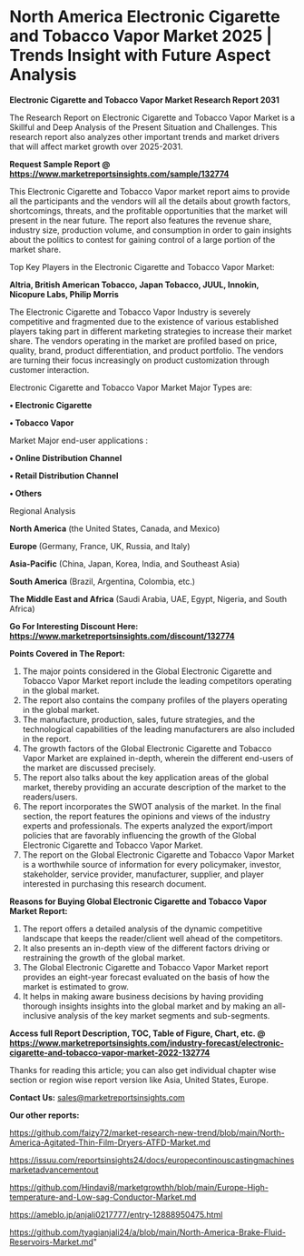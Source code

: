 # North America Electronic Cigarette and Tobacco Vapor Market 2025 | Trends Insight with Future Aspect Analysis

<strong>Electronic Cigarette and Tobacco Vapor Market Research Report 2031</strong>

The Research Report on Electronic Cigarette and Tobacco Vapor Market is a Skillful and Deep Analysis of the Present Situation and Challenges. This research report also analyzes other important trends and market drivers that will affect market growth over 2025-2031.

<strong>Request Sample Report @ <a href=https://www.marketreportsinsights.com/sample/132774>https://www.marketreportsinsights.com/sample/132774</a></strong>

This Electronic Cigarette and Tobacco Vapor market report aims to provide all the participants and the vendors will all the details about growth factors, shortcomings, threats, and the profitable opportunities that the market will present in the near future. The report also features the revenue share, industry size, production volume, and consumption in order to gain insights about the politics to contest for gaining control of a large portion of the market share.

Top Key Players in the Electronic Cigarette and Tobacco Vapor Market:

<strong>Altria, British American Tobacco, Japan Tobacco, JUUL, Innokin, Nicopure Labs, Philip Morris</strong>

The Electronic Cigarette and Tobacco Vapor Industry is severely competitive and fragmented due to the existence of various established players taking part in different marketing strategies to increase their market share. The vendors operating in the market are profiled based on price, quality, brand, product differentiation, and product portfolio. The vendors are turning their focus increasingly on product customization through customer interaction.

Electronic Cigarette and Tobacco Vapor Market Major Types are:

<strong>• Electronic Cigarette

• Tobacco Vapor</strong>

Market Major end-user applications :

<strong>• Online Distribution Channel

• Retail Distribution Channel

• Others</strong>

Regional Analysis

</u><strong><b>North America</b></strong> (the United States, Canada, and Mexico)

<strong><b>Europe </b></strong>(Germany, France, UK, Russia, and Italy)

<strong><b>Asia-Pacific</b></strong> (China, Japan, Korea, India, and Southeast Asia)

<strong><b>South America</b></strong> (Brazil, Argentina, Colombia, etc.)

<strong><b>The Middle East and Africa</b></strong> (Saudi Arabia, UAE, Egypt, Nigeria, and South Africa)

<strong>Go For Interesting Discount Here: <a href=https://www.marketreportsinsights.com/discount/132774>https://www.marketreportsinsights.com/discount/132774</a></strong>

<strong>Points Covered in The Report:</strong>
<ol>
  <li>The major points considered in the Global Electronic Cigarette and Tobacco Vapor Market report include the leading competitors operating in the global market.</li>
  <li>The report also contains the company profiles of the players operating in the global market.</li>
  <li>The manufacture, production, sales, future strategies, and the technological capabilities of the leading manufacturers are also included in the report.</li>
  <li>The growth factors of the Global Electronic Cigarette and Tobacco Vapor Market are explained in-depth, wherein the different end-users of the market are discussed precisely.</li>
  <li>The report also talks about the key application areas of the global market, thereby providing an accurate description of the market to the readers/users.</li>
  <li>The report incorporates the SWOT analysis of the market. In the final section, the report features the opinions and views of the industry experts and professionals. The experts analyzed the export/import policies that are favorably influencing the growth of the Global Electronic Cigarette and Tobacco Vapor Market.</li>
  <li>The report on the Global Electronic Cigarette and Tobacco Vapor Market is a worthwhile source of information for every policymaker, investor, stakeholder, service provider, manufacturer, supplier, and player interested in purchasing this research document.</li>
</ol>
<strong>Reasons for Buying Global Electronic Cigarette and Tobacco Vapor Market Report:</strong>

<ol>
  <li>The report offers a detailed analysis of the dynamic competitive landscape that keeps the reader/client well ahead of the competitors.</li>
  <li>It also presents an in-depth view of the different factors driving or restraining the growth of the global market.</li>
  <li>The Global Electronic Cigarette and Tobacco Vapor Market report provides an eight-year forecast evaluated on the basis of how the market is estimated to grow.</li>
  <li>It helps in making aware business decisions by having providing thorough insights insights into the global market and by making an all-inclusive analysis of the key market segments and sub-segments.</li>
</ol>
<strong>Access full Report Description, TOC, Table of Figure, Chart, etc. @ <a href=https://www.marketreportsinsights.com/industry-forecast/electronic-cigarette-and-tobacco-vapor-market-2022-132774>https://www.marketreportsinsights.com/industry-forecast/electronic-cigarette-and-tobacco-vapor-market-2022-132774</a></strong>


Thanks for reading this article; you can also get individual chapter wise section or region wise report version like Asia, United States, Europe.

<strong>Contact Us:</strong>
sales@marketreportsinsights.com

<strong>Our other reports:</strong>

<a href=https://github.com/faizy72/market-research-new-trend/blob/main/North-America-Agitated-Thin-Film-Dryers-ATFD-Market.md>https://github.com/faizy72/market-research-new-trend/blob/main/North-America-Agitated-Thin-Film-Dryers-ATFD-Market.md</a>

<a href=https://issuu.com/reportsinsights24/docs/europecontinouscastingmachinesmarketadvancementout>https://issuu.com/reportsinsights24/docs/europecontinouscastingmachinesmarketadvancementout</a>

<a href=https://github.com/Hindavi8/marketgrowthh/blob/main/Europe-High-temperature-and-Low-sag-Conductor-Market.md>https://github.com/Hindavi8/marketgrowthh/blob/main/Europe-High-temperature-and-Low-sag-Conductor-Market.md</a>

<a href=https://ameblo.jp/anjali0217777/entry-12888950475.html>https://ameblo.jp/anjali0217777/entry-12888950475.html</a>

<a href=https://github.com/tyagianjali24/a/blob/main/North-America-Brake-Fluid-Reservoirs-Market.md>https://github.com/tyagianjali24/a/blob/main/North-America-Brake-Fluid-Reservoirs-Market.md</a>"
